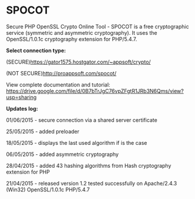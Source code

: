 # SPOCOT

Secure PHP OpenSSL Crypto Online Tool - SPOCOT is a free cryptographic service (symmetric and asymmetric cryptography). It uses the OpenSSL/1.0.1c cryptography extension for PHP/5.4.7.

<strong>Select connection type:</strong>

(SECURE)https://gator1575.hostgator.com/~appsoft/crypto/

(NOT SECURE)http://proappsoft.com/spocot/

View complete documentation and tutorial:
https://drive.google.com/file/d/0B7bTrJgC76vpZFgtR1JRb3N6Qms/view?usp=sharing

<strong>Updates log:</strong>

01/06/2015 - secure connection via a shared server certificate

25/05/2015 - added preloader

18/05/2015 - displays the last used algorithm if is the case

06/05/2015 - added asymmetric cryptography

28/04/2015 - added 43 hashing algorithms from Hash cryptography extension for PHP

21/04/2015 - released version 1.2 tested successfully on Apache/2.4.3 (Win32) OpenSSL/1.0.1c PHP/5.4.7
